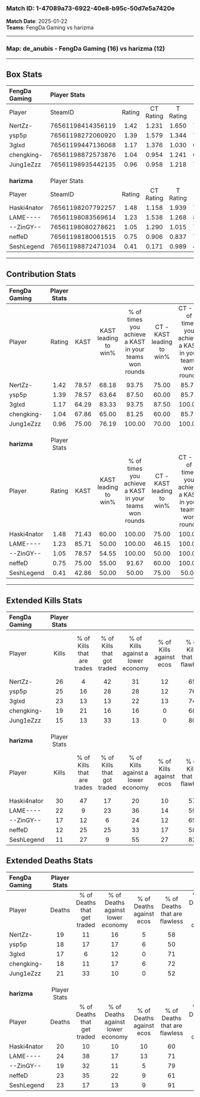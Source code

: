 ### Match ID: 1-47089a73-6922-40e8-b95c-50d7e5a7420e  
**Match Date**: 2025-01-22  
**Teams**: FengDa Gaming vs harizma  

---  

### **Map**: de_anubis - FengDa Gaming (16) vs harizma (12)  
---  

## Box Stats  

| **FengDa Gaming** | Player Stats      |        |           |          |       |       |       |         |        |      |     |
| :- | :- | :-: | :-: | :-: | :-: | :-: | :-: | :-: | :-: | :-: | :-: |
| Player            | SteamID           | Rating | CT Rating | T Rating | KAST  |  ADR  | Kills | Assists | Deaths | K/D  | HS% |
| NertZz-           | 76561198414356119 |  1.42  |   1.231   |  1.650   | 78.57 | 103.3 |  26   |    3    |   19   | 1.37 | 53  |
| ysp5p             | 76561198272060920 |  1.39  |   1.579   |  1.344   | 78.57 | 92.8  |  25   |    7    |   18   | 1.39 | 52  |
| 3glxd             | 76561199447136068 |  1.17  |   1.376   |  1.030   | 64.29 | 75.0  |  23   |    4    |   17   | 1.35 | 26  |
| chengking-        | 76561198872573876 |  1.04  |   0.954   |  1.241   | 67.86 | 66.6  |  19   |    7    |   18   | 1.06 | 63  |
| Jung1eZzz         | 76561198935442135 |  0.96  |   0.958   |  1.218   | 75.00 | 77.4  |  15   |   12    |   21   | 0.71 | 60  |
|                   |                   |        |           |          |       |       |       |         |        |      |     |
|                   |                   |        |           |          |       |       |       |         |        |      |     |
|                   |                   |        |           |          |       |       |       |         |        |      |     |
| **harizma**       | Player Stats      |        |           |          |       |       |       |         |        |      |     |
| Player            | SteamID           | Rating | CT Rating | T Rating | KAST  |  ADR  | Kills | Assists | Deaths | K/D  | HS% |
| Haski4nator       | 76561198207792257 |  1.48  |   1.158   |  1.939   | 71.43 | 107.4 |  30   |    3    |   20   | 1.50 | 43  |
| LAME----          | 76561198083569614 |  1.23  |   1.538   |  1.268   | 85.71 | 90.3  |  22   |   10    |   24   | 0.92 | 50  |
| --ZinGY--         | 76561198080278621 |  1.05  |   1.290   |  1.015   | 78.57 | 68.1  |  17   |    9    |   19   | 0.89 | 29  |
| neffeD            | 76561198180061515 |  0.75  |   0.906   |  0.837   | 75.00 | 53.8  |  12   |    9    |   23   | 0.52 | 75  |
| SeshLegend        | 76561198872471034 |  0.41  |   0.171   |  0.989   | 42.86 | 40.3  |  11   |    1    |   23   | 0.48 | 27  |
---  

## Contribution Stats  

| **FengDa Gaming** | Player Stats |       |                      |                                                        |                           |                                                             |                          |                                                            |
| :- | :-: | :-: | :-: | :-: | :-: | :-: | :-: | :-: |
| Player            |    Rating    | KAST  | KAST leading to win% | % of times you achieve a KAST in your teams won rounds | CT - KAST leading to win% | CT - % of times you achieve a KAST in your teams won rounds | T - KAST leading to win% | T - % of times you achieve a KAST in your teams won rounds |
| NertZz-           |     1.42     | 78.57 |        68.18         |                         93.75                          |           75.00           |                            85.71                            |          64.29           |                           100.00                           |
| ysp5p             |     1.39     | 78.57 |        63.64         |                         87.50                          |           60.00           |                            85.71                            |          66.67           |                           88.89                            |
| 3glxd             |     1.17     | 64.29 |        83.33         |                         93.75                          |           87.50           |                           100.00                            |          80.00           |                           88.89                            |
| chengking-        |     1.04     | 67.86 |        65.00         |                         81.25                          |           60.00           |                            85.71                            |          70.00           |                           77.78                            |
| Jung1eZzz         |     0.96     | 75.00 |        76.19         |                         100.00                         |           70.00           |                           100.00                            |          81.82           |                           100.00                           |
|                   |              |       |                      |                                                        |                           |                                                             |                          |                                                            |
|                   |              |       |                      |                                                        |                           |                                                             |                          |                                                            |
|                   |              |       |                      |                                                        |                           |                                                             |                          |                                                            |
| **harizma**       | Player Stats |       |                      |                                                        |                           |                                                             |                          |                                                            |
| Player            |    Rating    | KAST  | KAST leading to win% | % of times you achieve a KAST in your teams won rounds | CT - KAST leading to win% | CT - % of times you achieve a KAST in your teams won rounds | T - KAST leading to win% | T - % of times you achieve a KAST in your teams won rounds |
| Haski4nator       |     1.48     | 71.43 |        60.00         |                         100.00                         |           75.00           |                           100.00                            |          50.00           |                           100.00                           |
| LAME----          |     1.23     | 85.71 |        50.00         |                         100.00                         |           46.15           |                           100.00                            |          54.55           |                           100.00                           |
| --ZinGY--         |     1.05     | 78.57 |        54.55         |                         100.00                         |           50.00           |                           100.00                            |          60.00           |                           100.00                           |
| neffeD            |     0.75     | 75.00 |        55.00         |                         91.67                          |           60.00           |                           100.00                            |          50.00           |                           83.33                            |
| SeshLegend        |     0.41     | 42.86 |        50.00         |                         50.00                          |           75.00           |                            50.00                            |          37.50           |                           50.00                            |
---  

## Extended Kills Stats  

| **FengDa Gaming** | Player Stats |                            |                            |                                    |                         |                              |                                 |                                       |                    |           |
| :- | :-: | :-: | :-: | :-: | :-: | :-: | :-: | :-: | :-: | :-: |
| Player            |    Kills     | % of Kills that are trades | % of Kills that got traded | % of Kills against a lower economy | % of Kills against ecos | % of Kills that are flawless | % of Kills that are close duels | % of Kills that are assisted by flash | Pistol Round Kills | AWP Kills |
| NertZz-           |      26      |             4              |             42             |                 31                 |           12            |              65              |               12                |                   0                   |         1          |     0     |
| ysp5p             |      25      |             16             |             28             |                 28                 |           12            |              76              |                4                |                   0                   |         2          |     0     |
| 3glxd             |      23      |             13             |             13             |                 22                 |           13            |              74              |                0                |                   4                   |         2          |    12     |
| chengking-        |      19      |             21             |             16             |                 16                 |            0            |              68              |                0                |                   0                   |         0          |     0     |
| Jung1eZzz         |      15      |             13             |             33             |                 13                 |            0            |              80              |                0                |                  20                   |         3          |     0     |
|                   |              |                            |                            |                                    |                         |                              |                                 |                                       |                    |           |
|                   |              |                            |                            |                                    |                         |                              |                                 |                                       |                    |           |
|                   |              |                            |                            |                                    |                         |                              |                                 |                                       |                    |           |
| **harizma**       | Player Stats |                            |                            |                                    |                         |                              |                                 |                                       |                    |           |
| Player            |    Kills     | % of Kills that are trades | % of Kills that got traded | % of Kills against a lower economy | % of Kills against ecos | % of Kills that are flawless | % of Kills that are close duels | % of Kills that are assisted by flash | Pistol Round Kills | AWP Kills |
| Haski4nator       |      30      |             47             |             17             |                 20                 |           10            |              57              |               10                |                  10                   |         1          |     0     |
| LAME----          |      22      |             9              |             23             |                 36                 |           14            |              59              |               14                |                   5                   |         2          |     3     |
| --ZinGY--         |      17      |             12             |             6              |                 24                 |           12            |              65              |                6                |                   0                   |         3          |     9     |
| neffeD            |      12      |             25             |             25             |                 33                 |           17            |              58              |                8                |                   8                   |         1          |     0     |
| SeshLegend        |      11      |             27             |             9              |                 55                 |           27            |              82              |                0                |                  18                   |         0          |     3     |
## Extended Deaths Stats  

| **FengDa Gaming** | Player Stats |                             |                                   |                          |                               |                            |                           |               |
| :- | :-: | :-: | :-: | :-: | :-: | :-: | :-: | :-: |
| Player            |    Deaths    | % of Deaths that get traded | % of Deaths against lower economy | % of Deaths against ecos | % of Deaths that are flawless | % of Deaths that are close | % of Deaths while blinded | Deaths to AWP |
| NertZz-           |      19      |             11              |                16                 |            5             |              58               |             11             |             5             |       5       |
| ysp5p             |      18      |             17              |                17                 |            6             |              50               |             6              |             6             |       2       |
| 3glxd             |      17      |              6              |                12                 |            0             |              71               |             0              |             6             |       3       |
| chengking-        |      18      |             11              |                17                 |            6             |              72               |             11             |            11             |       2       |
| Jung1eZzz         |      21      |             33              |                10                 |            0             |              52               |             14             |            10             |       3       |
|                   |              |                             |                                   |                          |                               |                            |                           |               |
|                   |              |                             |                                   |                          |                               |                            |                           |               |
|                   |              |                             |                                   |                          |                               |                            |                           |               |
| **harizma**       | Player Stats |                             |                                   |                          |                               |                            |                           |               |
| Player            |    Deaths    | % of Deaths that get traded | % of Deaths against lower economy | % of Deaths against ecos | % of Deaths that are flawless | % of Deaths that are close | % of Deaths while blinded | Deaths to AWP |
| Haski4nator       |      20      |             10              |                10                 |            10            |              60               |             5              |             5             |       3       |
| LAME----          |      24      |             38              |                17                 |            13            |              71               |             0              |             4             |       2       |
| --ZinGY--         |      19      |             32              |                11                 |            5             |              79               |             11             |             5             |       4       |
| neffeD            |      23      |             35              |                22                 |            9             |              61               |             4              |             0             |       1       |
| SeshLegend        |      23      |             17              |                13                 |            9             |              91               |             0              |             4             |       2       |
